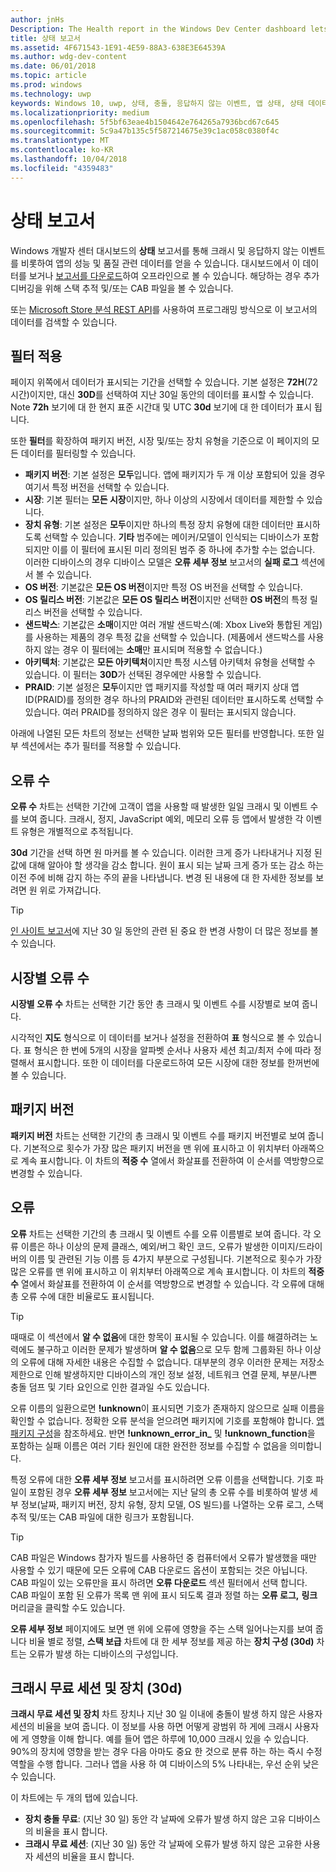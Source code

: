 ```yaml
---
author: jnHs
Description: The Health report in the Windows Dev Center dashboard lets you get data related to the performance and quality of your app, including crashes and unresponsive events.
title: 상태 보고서
ms.assetid: 4F671543-1E91-4E59-88A3-638E3E64539A
ms.author: wdg-dev-content
ms.date: 06/01/2018
ms.topic: article
ms.prod: windows
ms.technology: uwp
keywords: Windows 10, uwp, 상태, 충돌, 응답하지 않는 이벤트, 앱 상태, 상태 데이터, 스택 추적, cab 파일, 실패, 오류, pdb, 기호
ms.localizationpriority: medium
ms.openlocfilehash: 5f5bf63eae4b1504642e764265a7936bcd67c645
ms.sourcegitcommit: 5c9a47b135c5f587214675e39c1ac058c0380f4c
ms.translationtype: MT
ms.contentlocale: ko-KR
ms.lasthandoff: 10/04/2018
ms.locfileid: "4359483"
---
```

# <a name="health-report"></a>상태 보고서

Windows 개발자 센터 대시보드의 **상태** 보고서를 통해 크래시 및 응답하지 않는 이벤트를 비롯하여 앱의 성능 및 품질 관련 데이터를 얻을 수 있습니다. 대시보드에서 이 데이터를 보거나 [보고서를 다운로드](download-analytic-reports.md)하여 오프라인으로 볼 수 있습니다. 해당하는 경우 추가 디버깅을 위해 스택 추적 및/또는 CAB 파일을 볼 수 있습니다.

또는 [Microsoft Store 분석 REST API](../monetize/access-analytics-data-using-windows-store-services.md)를 사용하여 프로그래밍 방식으로 이 보고서의 데이터를 검색할 수 있습니다.


## <a name="apply-filters"></a>필터 적용

페이지 위쪽에서 데이터가 표시되는 기간을 선택할 수 있습니다. 기본 설정은 **72H**(72시간)이지만, 대신 **30D**를 선택하여 지난 30일 동안의 데이터를 표시할 수 있습니다. Note **72h** 보기에 대 한 현지 표준 시간대 및 UTC **30d** 보기에 대 한 데이터가 표시 됩니다.

또한 **필터**를 확장하여 패키지 버전, 시장 및/또는 장치 유형을 기준으로 이 페이지의 모든 데이터를 필터링할 수 있습니다.

-   **패키지 버전**: 기본 설정은 **모두**입니다. 앱에 패키지가 두 개 이상 포함되어 있을 경우 여기서 특정 버전을 선택할 수 있습니다.
-   **시장**: 기본 필터는 **모든 시장**이지만, 하나 이상의 시장에서 데이터를 제한할 수 있습니다.
-   **장치 유형**: 기본 설정은 **모두**이지만 하나의 특정 장치 유형에 대한 데이터만 표시하도록 선택할 수 있습니다. **기타** 범주에는 메이커/모델이 인식되는 디바이스가 포함되지만 이를 이 필터에 표시된 미리 정의된 범주 중 하나에 추가할 수는 없습니다. 이러한 디바이스의 경우 디바이스 모델은 **오류 세부 정보** 보고서의 **실패 로그** 섹션에서 볼 수 있습니다.  
-   **OS 버전**: 기본값은 **모든 OS 버전**이지만 특정 OS 버전을 선택할 수 있습니다.
-   **OS 릴리스 버전**: 기본값은 **모든 OS 릴리스 버전**이지만 선택한 **OS 버전**의 특정 릴리스 버전을 선택할 수 있습니다.
-   **샌드박스**: 기본값은 **소매**이지만 여러 개발 샌드박스(예: Xbox Live와 통합된 게임)를 사용하는 제품의 경우 특정 값을 선택할 수 있습니다. (제품에서 샌드박스를 사용하지 않는 경우 이 필터에는 **소매**만 표시되며 적용할 수 없습니다.)
-   **아키텍처**: 기본값은 **모든 아키텍처**이지만 특정 시스템 아키텍처 유형을 선택할 수 있습니다. 이 필터는 **30D**가 선택된 경우에만 사용할 수 있습니다.
-   **PRAID**: 기본 설정은 **모두**이지만 앱 패키지를 작성할 때 여러 패키지 상대 앱 ID(PRAID)를 정의한 경우 하나의 PRAID와 관련된 데이터만 표시하도록 선택할 수 있습니다. 여러 PRAID를 정의하지 않은 경우 이 필터는 표시되지 않습니다.

아래에 나열된 모든 차트의 정보는 선택한 날짜 범위와 모든 필터를 반영합니다. 또한 일부 섹션에서는 추가 필터를 적용할 수 있습니다.


## <a name="failure-hits"></a>오류 수

**오류 수** 차트는 선택한 기간에 고객이 앱을 사용할 때 발생한 일일 크래시 및 이벤트 수를 보여 줍니다. 크래시, 정지, JavaScript 예외, 메모리 오류 등 앱에서 발생한 각 이벤트 유형은 개별적으로 추적됩니다.

**30d** 기간을 선택 하면 원 마커를 볼 수 있습니다. 이러한 크게 증가 나타내거나 지정 된 값에 대해 알아야 할 생각을 감소 합니다. 원이 표시 되는 날짜 크게 증가 또는 감소 하는 이전 주에 비해 감지 하는 주의 끝을 나타냅니다. 변경 된 내용에 대 한 자세한 정보를 보려면 원 위로 가져갑니다.  

> [!TIP]
> [인 사이트 보고서](insights-report.md)에 지난 30 일 동안의 관련 된 중요 한 변경 사항이 더 많은 정보를 볼 수 있습니다.

## <a name="failure-hits-by-market"></a>시장별 오류 수

**시장별 오류 수** 차트는 선택한 기간 동안 총 크래시 및 이벤트 수를 시장별로 보여 줍니다.

시각적인 **지도** 형식으로 이 데이터를 보거나 설정을 전환하여 **표** 형식으로 볼 수 있습니다. 표 형식은 한 번에 5개의 시장을 알파벳 순서나 사용자 세션 최고/최저 수에 따라 정렬해서 표시합니다. 또한 이 데이터를 다운로드하여 모든 시장에 대한 정보를 한꺼번에 볼 수 있습니다.


## <a name="package-version"></a>패키지 버전

**패키지 버전** 차트는 선택한 기간의 총 크래시 및 이벤트 수를 패키지 버전별로 보여 줍니다. 기본적으로 횟수가 가장 많은 패키지 버전을 맨 위에 표시하고 이 위치부터 아래쪽으로 계속 표시합니다. 이 차트의 **적중 수** 열에서 화살표를 전환하여 이 순서를 역방향으로 변경할 수 있습니다.

## <a name="failures"></a>오류

**오류** 차트는 선택한 기간의 총 크래시 및 이벤트 수를 오류 이름별로 보여 줍니다. 각 오류 이름은 하나 이상의 문제 클래스, 예외/버그 확인 코드, 오류가 발생한 이미지/드라이버의 이름 및 관련된 기능 이름 등 4가지 부분으로 구성됩니다. 기본적으로 횟수가 가장 많은 오류를 맨 위에 표시하고 이 위치부터 아래쪽으로 계속 표시합니다. 이 차트의 **적중 수** 열에서 화살표를 전환하여 이 순서를 역방향으로 변경할 수 있습니다. 각 오류에 대해 총 오류 수에 대한 비율로도 표시됩니다.

> [!TIP]
> 때때로 이 섹션에서 **알 수 없음**에 대한 항목이 표시될 수 있습니다. 이를 해결하려는 노력에도 불구하고 이러한 문제가 발생하며 **알 수 없음**으로 모두 함께 그룹화된 하나 이상의 오류에 대해 자세한 내용은 수집할 수 없습니다. 대부분의 경우 이러한 문제는 저장소 제한으로 인해 발생하지만 디바이스의 개인 정보 설정, 네트워크 연결 문제, 부분/나쁜 충돌 덤프 및 기타 요인으로 인한 결과일 수도 있습니다.
>
> 오류 이름의 일환으로면 **!unknown**이 표시되면 기호가 존재하지 않으므로 실패 이름을 확인할 수 없습니다. 정확한 오류 분석을 얻으려면 패키지에 기호를 포함해야 합니다. [앱 패키지 구성](../packaging/packaging-uwp-apps.md#configure-an-app-package)을 참조하세요. 반면 **!unknown_error_in_** 및 **!unknown_function**을 포함하는 실패 이름은 여러 기타 원인에 대한 완전한 정보를 수집할 수 없음을 의미합니다.

특정 오류에 대한 **오류 세부 정보** 보고서를 표시하려면 오류 이름을 선택합니다. 기호 파일이 포함된 경우 **오류 세부 정보** 보고서에는 지난 달의 총 오류 수를 비롯하여 발생 세부 정보(날짜, 패키지 버전, 장치 유형, 장치 모델, OS 빌드)를 나열하는 오류 로그, 스택 추적 및/또는 CAB 파일에 대한 링크가 포함됩니다.

> [!TIP]
> CAB 파일은 Windows 참가자 빌드를 사용하던 중 컴퓨터에서 오류가 발생했을 때만 사용할 수 있기 때문에 모든 오류에 CAB 다운로드 옵션이 포함되는 것은 아닙니다. CAB 파일이 있는 오류만을 표시 하려면 **오류 다운로드** 섹션 필터에서 선택 합니다. CAB 파일이 포함 된 오류가 목록 맨 위에 표시 되도록 결과 정렬 하는 **오류 로그,** **링크** 머리글을 클릭할 수도 있습니다.

**오류 세부 정보** 페이지에도 보면 맨 위에 오류에 영향을 주는 스택 일어나는지를 보여 줍니다 비율 별로 정렬, **스택 보급** 차트에 대 한 세부 정보를 제공 하는 **장치 구성 (30d)** 차트는 오류가 발생 하는 디바이스의 구성입니다. 


## <a name="crash-free-sessions-and-devices-30d"></a>크래시 무료 세션 및 장치 (30d)

**크래시 무료 세션 및 장치** 차트 장치나 지난 30 일 이내에 충돌이 발생 하지 않은 사용자 세션의 비율을 보여 줍니다. 이 정보를 사용 하면 어떻게 광범위 하 게에 크래시 사용자에 게 영향을 이해 합니다. 예를 들어 앱은 하루에 10,000 크래시 있을 수 있습니다. 90%의 장치에 영향을 받는 경우 다음 아마도 중요 한 것으로 분류 하는 하는 즉시 수정 역할을 수행 합니다. 그러나 앱을 사용 하 여 디바이스의 5% 나타내는, 우선 순위 낮은 수 있습니다.

이 차트에는 두 개의 탭에 있습니다.
- **장치 충돌 무료**: (지난 30 일) 동안 각 날짜에 오류가 발생 하지 않은 고유 디바이스의 비율을 표시 합니다.
- **크래시 무료 세션**: (지난 30 일) 동안 각 날짜에 오류가 발생 하지 않은 고유한 사용자 세션의 비율을 표시 합니다.


 

 
